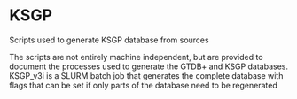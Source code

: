 # KSGP
Scripts used to generate KSGP database from sources

The scripts are not entirely machine independent, but are provided to document the processes used to generate the GTDB+ and KSGP databases. KSGP_v3i is a SLURM batch job that generates the complete database with flags that can be set if only parts of the database need to be regenerated
